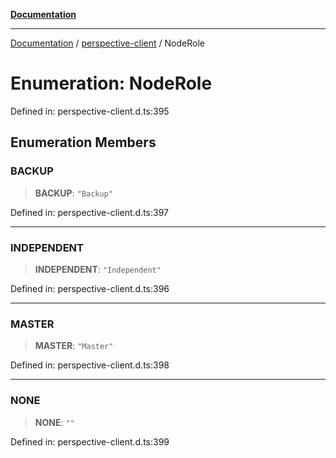[**Documentation**](../../index.md)

***

[Documentation](../../index.md) / [perspective-client](../index.md) / NodeRole

# Enumeration: NodeRole

Defined in: perspective-client.d.ts:395

## Enumeration Members

### BACKUP

> **BACKUP**: `"Backup"`

Defined in: perspective-client.d.ts:397

***

### INDEPENDENT

> **INDEPENDENT**: `"Independent"`

Defined in: perspective-client.d.ts:396

***

### MASTER

> **MASTER**: `"Master"`

Defined in: perspective-client.d.ts:398

***

### NONE

> **NONE**: `""`

Defined in: perspective-client.d.ts:399
